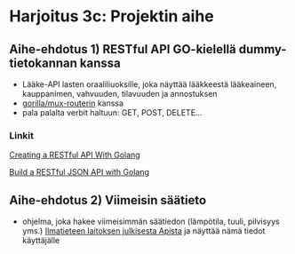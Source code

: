 # Harjoitus 3c: Projektin aihe

## Aihe-ehdotus 1) RESTful API GO-kielellä dummy-tietokannan kanssa

- Lääke-API lasten oraaliliuoksille, joka näyttää lääkkeestä lääkeaineen, kauppanimen, vahvuuden, tilavuuden ja annostuksen
- [gorilla/mux-routerin](https://github.com/gorilla/mux) kanssa
- pala palalta verbit haltuun: GET, POST, DELETE...

### Linkit

[Creating a RESTful API With Golang](https://tutorialedge.net/golang/creating-restful-api-with-golang/)

[Build a RESTful JSON API with Golang](https://medium.com/the-andela-way/build-a-restful-json-api-with-golang-85a83420c9da)

## Aihe-ehdotus 2) Viimeisin säätieto

- ohjelma, joka hakee viimeisimmän säätiedon (lämpötila, tuuli, pilvisyys yms.) [Ilmatieteen laitoksen julkisesta Apista](https://www.ilmatieteenlaitos.fi/observation-data?station=101004) ja näyttää nämä tiedot käyttäjälle